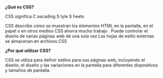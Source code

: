 ﻿﻿**¿Qué es CSS?**CSS significa C ascading S tyle S heetsCSS describe cómo se muestran los elementos HTML en la pantalla, en el papel o en otros mediosCSS ahorra mucho trabajo . Puede controlar el diseño de varias páginas web de una sola vezLas hojas de estilo externas se almacenan en archivos CSS**¿Por qué utilizar CSS?**CSS se utiliza para definir estilos para sus páginas web, incluyendo el diseño, el diseño y las variaciones en la pantalla para diferentes dispositivos y tamaños de pantalla.